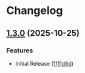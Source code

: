 # Changelog

## [1.3.0](https://github.com/HSLU-Exercise/scope-your-project-gruppe_7/compare/v1.2.0...v1.3.0) (2025-10-25)


### Features

* Initial Release ([1f11d8d](https://github.com/HSLU-Exercise/scope-your-project-gruppe_7/commit/1f11d8d43c7ee82fc66fe5a0914f84f1306820b7))


